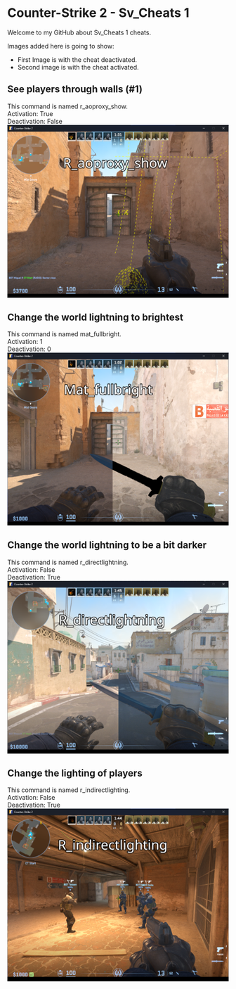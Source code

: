 # Counter-Strike 2 - Sv_Cheats 1
Welcome to my GitHub about Sv_Cheats 1 cheats. 

Images added here is going to show:  
- First Image is with the cheat deactivated.  
- Second image is with the cheat activated.  


## See players through walls (#1)
This command is named r_aoproxy_show.  
Activation: True  
Deactivation: False   
![raoproxy](https://github.com/Shoopzar/cs2legit/blob/main/images/raoproxyshow.png)

## Change the world lightning to brightest
This command is named mat_fullbright.  
Activation: 1  
Deactivation: 0  
![matfullbright](https://github.com/Shoopzar/cs2legit/blob/main/images/matfullbright.png)

## Change the world lightning to be a bit darker
This command is named r_directlightning.  
Activation: False  
Deactivation: True       
![rdirectlighting](https://github.com/Shoopzar/cs2legit/blob/main/images/rdirectlightning.png)

## Change the lighting of players
This command is named r_indirectlighting.  
Activation: False  
Deactivation: True       
![rindirectlighting](https://github.com/Shoopzar/cs2legit/blob/main/images/rindirectlighting.png)


